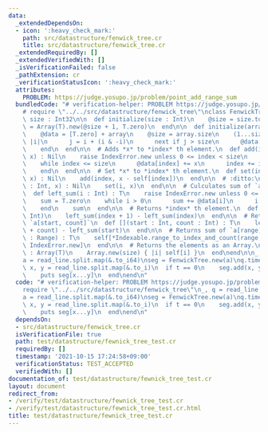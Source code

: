```yaml
---
data:
  _extendedDependsOn:
  - icon: ':heavy_check_mark:'
    path: src/datastructure/fenwick_tree.cr
    title: src/datastructure/fenwick_tree.cr
  _extendedRequiredBy: []
  _extendedVerifiedWith: []
  _isVerificationFailed: false
  _pathExtension: cr
  _verificationStatusIcon: ':heavy_check_mark:'
  attributes:
    PROBLEM: https://judge.yosupo.jp/problem/point_add_range_sum
  bundledCode: "# verification-helper: PROBLEM https://judge.yosupo.jp/problem/point_add_range_sum\n\
    # require \"../../src/datastructure/fenwick_tree\"\nclass FenwickTree(T)\n  getter\
    \ size : Int32\n\n  def initialize(size : Int)\n    @size = size.to_i\n    @data\
    \ = Array(T).new(@size + 1, T.zero)\n  end\n\n  def initialize(array : Array(T))\n\
    \    @data = [T.zero] + array\n    @size = array.size\n    (1...size).each do\
    \ |i|\n      j = i + (i & -i)\n      next if j > size\n      @data[j] += @data[i]\n\
    \    end\n  end\n\n  # Adds *x* to *index* th element.\n  def add(index : Int,\
    \ x) : Nil\n    raise IndexError.new unless 0 <= index < size\n    index += 1\n\
    \    while index <= size\n      @data[index] += x\n      index += index & -index\n\
    \    end\n  end\n\n  # Set *x* to *index* th element.\n  def set(index : Int,\
    \ x) : Nil\n    add(index, x - self[index])\n  end\n\n  # :ditto:\n  def []=(i\
    \ : Int, x) : Nil\n    set(i, x)\n  end\n\n  # Culculates sum of `a[0...i]`.\n\
    \  def left_sum(i : Int) : T\n    raise IndexError.new unless 0 <= i <= size\n\
    \    sum = T.zero\n    while i > 0\n      sum += @data[i]\n      i -= i & -i\n\
    \    end\n    sum\n  end\n\n  # Returns *index* th element.\n  def [](index :\
    \ Int)\n    left_sum(index + 1) - left_sum(index)\n  end\n\n  # Returns sum of\
    \ `a[start, count]`\n  def [](start : Int, count : Int) : T\n    left_sum(start\
    \ + count) - left_sum(start)\n  end\n\n  # Returns sum of `a[range]`\n  def [](range\
    \ : Range) : T\n    self[*Indexable.range_to_index_and_count(range, size) || raise\
    \ IndexError.new]\n  end\n\n  # Returns the elements as an Array.\n  def to_a\
    \ : Array(T)\n    Array.new(size) { |i| self[i] }\n  end\nend\n\n_, q = read_line.split.map(&.to_i)\n\
    a = read_line.split.map(&.to_i64)\nseg = FenwickTree.new(a)\nq.times do\n  t,\
    \ x, y = read_line.split.map(&.to_i)\n  if t == 0\n    seg.add(x, y)\n  else\n\
    \    puts seg[x...y]\n  end\nend\n"
  code: "# verification-helper: PROBLEM https://judge.yosupo.jp/problem/point_add_range_sum\n\
    require \"../../src/datastructure/fenwick_tree\"\n_, q = read_line.split.map(&.to_i)\n\
    a = read_line.split.map(&.to_i64)\nseg = FenwickTree.new(a)\nq.times do\n  t,\
    \ x, y = read_line.split.map(&.to_i)\n  if t == 0\n    seg.add(x, y)\n  else\n\
    \    puts seg[x...y]\n  end\nend\n"
  dependsOn:
  - src/datastructure/fenwick_tree.cr
  isVerificationFile: true
  path: test/datastructure/fewnick_tree_test.cr
  requiredBy: []
  timestamp: '2021-10-15 17:24:58+09:00'
  verificationStatus: TEST_ACCEPTED
  verifiedWith: []
documentation_of: test/datastructure/fewnick_tree_test.cr
layout: document
redirect_from:
- /verify/test/datastructure/fewnick_tree_test.cr
- /verify/test/datastructure/fewnick_tree_test.cr.html
title: test/datastructure/fewnick_tree_test.cr
---
```

